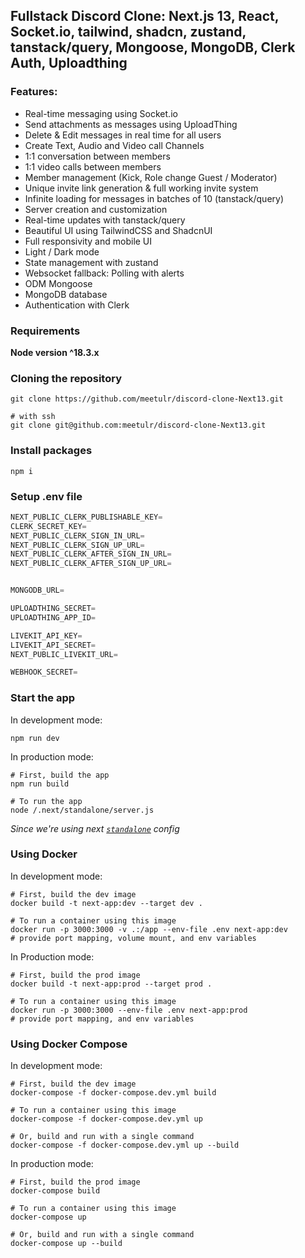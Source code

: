 ## Fullstack Discord Clone: Next.js 13, React, Socket.io, tailwind, shadcn, zustand, tanstack/query, Mongoose, MongoDB, Clerk Auth, Uploadthing

### Features:

- Real-time messaging using Socket.io
- Send attachments as messages using UploadThing
- Delete & Edit messages in real time for all users
- Create Text, Audio and Video call Channels
- 1:1 conversation between members
- 1:1 video calls between members
- Member management (Kick, Role change Guest / Moderator)
- Unique invite link generation & full working invite system
- Infinite loading for messages in batches of 10 (tanstack/query)
- Server creation and customization
- Real-time updates with tanstack/query
- Beautiful UI using TailwindCSS and ShadcnUI
- Full responsivity and mobile UI
- Light / Dark mode
- State management with zustand
- Websocket fallback: Polling with alerts
- ODM Mongoose
- MongoDB database
- Authentication with Clerk


### Requirements

**Node version ^18.3.x**

### Cloning the repository

```shell
git clone https://github.com/meetulr/discord-clone-Next13.git

# with ssh
git clone git@github.com:meetulr/discord-clone-Next13.git
```

### Install packages

```shell
npm i
```

### Setup .env file

```js
NEXT_PUBLIC_CLERK_PUBLISHABLE_KEY=
CLERK_SECRET_KEY=
NEXT_PUBLIC_CLERK_SIGN_IN_URL=
NEXT_PUBLIC_CLERK_SIGN_UP_URL=
NEXT_PUBLIC_CLERK_AFTER_SIGN_IN_URL=
NEXT_PUBLIC_CLERK_AFTER_SIGN_UP_URL=


MONGODB_URL=

UPLOADTHING_SECRET=
UPLOADTHING_APP_ID=

LIVEKIT_API_KEY=
LIVEKIT_API_SECRET=
NEXT_PUBLIC_LIVEKIT_URL=

WEBHOOK_SECRET=
```

### Start the app

In development mode:

```shell
npm run dev
```

In production mode:

```shell
# First, build the app
npm run build

# To run the app
node /.next/standalone/server.js
```

*Since we're using next [`standalone`](https://nextjs.org/docs/app/api-reference/next-config-js/output) config*

### Using Docker

In development mode:

```shell
# First, build the dev image
docker build -t next-app:dev --target dev .

# To run a container using this image
docker run -p 3000:3000 -v .:/app --env-file .env next-app:dev
# provide port mapping, volume mount, and env variables
```

In Production mode:

```shell
# First, build the prod image
docker build -t next-app:prod --target prod .

# To run a container using this image
docker run -p 3000:3000 --env-file .env next-app:prod
# provide port mapping, and env variables
```

### Using Docker Compose

In development mode:

```shell
# First, build the dev image
docker-compose -f docker-compose.dev.yml build

# To run a container using this image
docker-compose -f docker-compose.dev.yml up

# Or, build and run with a single command
docker-compose -f docker-compose.dev.yml up --build
```

In production mode:

```shell
# First, build the prod image
docker-compose build

# To run a container using this image
docker-compose up

# Or, build and run with a single command
docker-compose up --build
```
